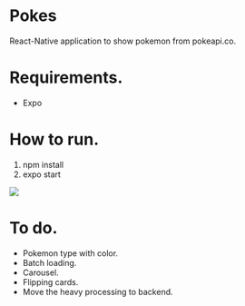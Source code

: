 # Pokes

React-Native application to show pokemon from pokeapi.co.

# Requirements.
 * Expo
 
# How to run.
 1. npm install
 2. expo start

<img src="https://github.com/g-soto/pokes/blob/main/assets/video_2021-10-08_14-41-10%2000_00_00-00_00_30.gif"/>

# To do.
* Pokemon type with color.
* Batch loading.
* Carousel.
* Flipping cards.
* Move the heavy processing to backend.
